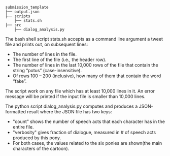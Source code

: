 ```
submission_template
├── output.json
├── scripts
    ├── stats.sh
├── src
    ├── dialog_analysis.py
```
The bash shell script stats.sh accepts as a command line argument a tweet file and prints out, on subsequent lines:
- The number of lines in the file.
- The first line of the file (i.e., the header row).
- The number of lines in the last 10,000 rows of the file that contain the string “potus” (case-insensitive).
- Of rows 100 – 200 (inclusive), how many of them that contain the word “fake”.

The script work on any file which has at least 10,000 lines in it. An error message will be printed if the input file is smaller than 10,000 lines.

The python script dialog_analysis.py computes and produces a JSON-formatted result where the JSON file has two keys:
- "count" shows the number of speech acts that each character has in the entire file. 
- "verbosity" gives fraction of dialogue, measured in # of speech acts produced by this pony. 
- For both cases, the values related to the six ponies are shown(the main characters of the cartoon). 
